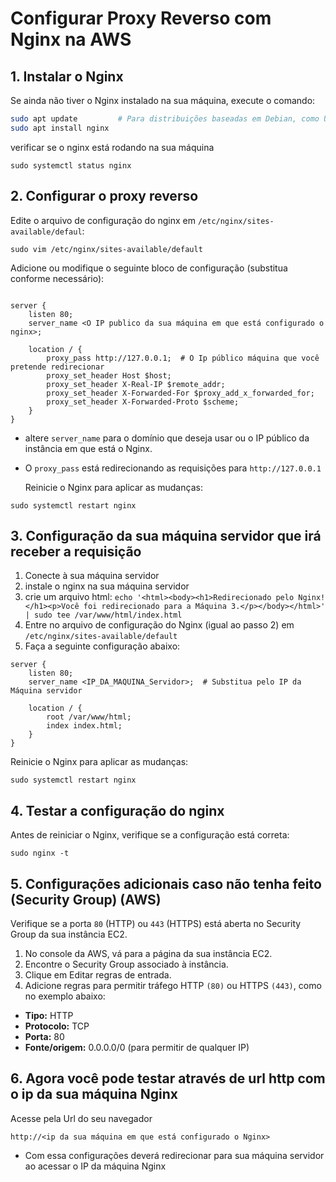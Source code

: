 # Configurar Proxy Reverso com Nginx na AWS

## 1. Instalar o Nginx

Se ainda não tiver o Nginx instalado na sua máquina, execute o comando:

```bash
sudo apt update         # Para distribuições baseadas em Debian, como Ubuntu
sudo apt install nginx
```

verificar se o nginx está rodando na sua máquina
```
sudo systemctl status nginx 
```

## 2. Configurar o proxy reverso

Edite o arquivo de configuração do nginx em ```/etc/nginx/sites-available/defaul```:
```
sudo vim /etc/nginx/sites-available/default
```

Adicione ou modifique o seguinte bloco de configuração (substitua conforme necessário):

```

server {
    listen 80;
    server_name <O IP publico da sua máquina em que está configurado o nginx>;

    location / {
        proxy_pass http://127.0.0.1;  # O Ip público máquina que você pretende redirecionar
        proxy_set_header Host $host;
        proxy_set_header X-Real-IP $remote_addr;
        proxy_set_header X-Forwarded-For $proxy_add_x_forwarded_for;
        proxy_set_header X-Forwarded-Proto $scheme;
    }
}
```

- altere ```server_name```  para o domínio que deseja usar ou o IP público da instância em que está o Nginx.
- O ```proxy_pass```  está redirecionando as requisições para ```http://127.0.0.1```

  Reinicie o Nginx para aplicar as mudanças:
```
sudo systemctl restart nginx
```

## 3. Configuração da sua máquina servidor que irá receber a requisição

1) Conecte à sua máquina servidor
2) instale o nginx na sua máquina servidor
3) crie um arquivo html: ``` echo '<html><body><h1>Redirecionado pelo Nginx!</h1><p>Você foi redirecionado para a Máquina 3.</p></body></html>' | sudo tee /var/www/html/index.html ```
4) Entre no arquivo de configuração do Nginx (igual ao passo 2) em ```/etc/nginx/sites-available/default```
5) Faça a seguinte configuração abaixo:
```
server {
    listen 80;
    server_name <IP_DA_MAQUINA_Servidor>;  # Substitua pelo IP da Máquina servidor

    location / {
        root /var/www/html;
        index index.html;
    }
}

```

Reinicie o Nginx para aplicar as mudanças:
```
sudo systemctl restart nginx
```

## 4. Testar a configuração do nginx

Antes de reiniciar o Nginx, verifique se a configuração está correta:

```
sudo nginx -t
```

## 5.  Configurações adicionais caso não tenha feito (Security Group) (AWS)

Verifique se a porta ```80``` (HTTP) ou ```443``` (HTTPS) está aberta no Security Group da sua instância EC2.

1) No console da AWS, vá para a página da sua instância EC2.
2) Encontre o Security Group associado à instância.
3) Clique em Editar regras de entrada.
4) Adicione regras para permitir tráfego HTTP ```(80)``` ou HTTPS ```(443)```, como no exemplo abaixo:
- <strong>Tipo:</strong> HTTP
- <strong>Protocolo:</strong> TCP
- <strong>Porta:</strong> 80
- <strong>Fonte/origem:</strong>  0.0.0.0/0 (para permitir de qualquer IP)

## 6. Agora você pode testar através de url http com o ip da sua máquina Nginx
Acesse pela Url do seu navegador

```
http://<ip da sua máquina em que está configurado o Nginx>
```

- Com essa configurações deverá redirecionar para sua máquina servidor ao acessar o IP da máquina Nginx
